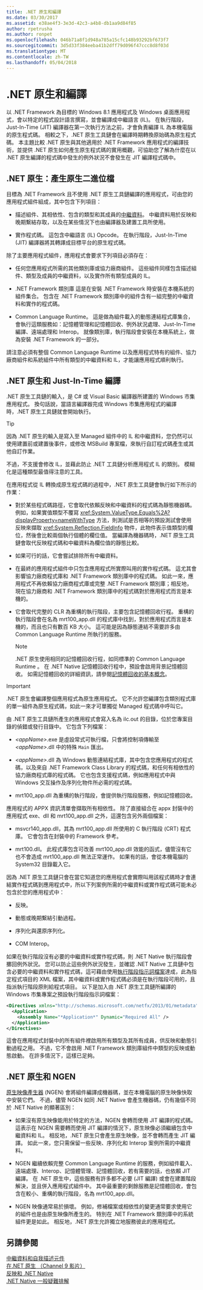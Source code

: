 ```yaml
---
title: .NET 原生和編譯
ms.date: 03/30/2017
ms.assetid: e38ae4f3-3e3d-42c3-a4b8-db1aa9d84f85
author: rpetrusha
ms.author: ronpet
ms.openlocfilehash: 046b71a8f1d948a785a15cfc148b93292bf673f7
ms.sourcegitcommit: 3d5d33f384eeba41b2dff79d096f47ccc8d8f03d
ms.translationtype: MT
ms.contentlocale: zh-TW
ms.lasthandoff: 05/04/2018
---
```

# <a name="net-native-and-compilation"></a>.NET 原生和編譯
以 .NET Framework 為目標的 Windows 8.1 應用程式及 Windows 桌面應用程式，會以特定的程式設計語言撰寫，並會編譯成中繼語言 (IL)。 在執行階段，Just-In-Time (JIT) 編譯器在第一次執行方法之前，才會負責編譯 IL 為本機電腦的原生程式碼。 相較之下，.NET 原生工具鏈會在編譯時期轉換原始碼為原生程式碼。 本主題比較 .NET 原生與其他適用於 .NET Framework 應用程式的編譯技術，並提供 .NET 原生如何產生原生程式碼的實用概觀，可協助您了解為什麼在以 .NET 原生編譯的程式碼中發生的例外狀況不會發生在 JIT 編譯程式碼中。  
  
## <a name="net-native-generating-native-binaries"></a>.NET 原生：產生原生二進位檔  
 目標為 .NET Framework 且不使用 .NET 原生工具鏈編譯的應用程式，可由您的應用程式組件組成，其中包含下列項目：  
  
-   描述組件、其相依性、包含的類型和其成員的[中繼資料](../../../docs/standard/metadata-and-self-describing-components.md)。 中繼資料用於反映和晚期繫結存取，以及在某些情況下也由編譯器及建置工具所使用。  
  
-   實作程式碼。 這包含中繼語言 (IL) Opcode。 在執行階段，Just-In-Time (JIT) 編譯器將其轉譯成目標平台的原生程式碼。  
  
 除了主要應用程式組件，應用程式會要求下列項目必須存在：  
  
-   任何您應用程式所需的其他類別庫或協力廠商組件。 這些組件同樣包含描述組件、類型及成員的中繼資料，以及實作所有類型成員的 IL。  
  
-   .NET Framework 類別庫 這是在安裝 .NET Framework 時安裝在本機系統的組件集合。 包含在 .NET Framework 類別庫中的組件含有一組完整的中繼資料和實作的程式碼。  
  
-   Common Language Runtime。 這是做為組件載入的動態連結程式庫集合，會執行這類服務如：記憶體管理和記憶體回收、例外狀況處理、Just-In-Time 編譯、遠端處理和 Interop。 就像類別庫，執行階段會安裝在本機系統上，做為安裝 .NET Framework 的一部分。  
  
 請注意必須有整個 Common Language Runtime 以及應用程式特有的組件、協力廠商組件和系統組件中所有類型的中繼資料和 IL，才能讓應用程式順利執行。  
  
## <a name="net-native-and-just-in-time-compilation"></a>.NET 原生和 Just-In-Time 編譯  
 .NET 原生工具鏈的輸入，是 C# 或 Visual Basic 編譯器所建置的 Windows 市集應用程式。 換句話說，當語言編譯器完成 Windows 市集應用程式的編譯時，.NET 原生工具鏈就會開始執行。  
  
> [!TIP]
>  因為 .NET 原生的輸入是寫入至 Managed 組件中的 IL 和中繼資料，您仍然可以使用建置前或建置後事件，或修改 MSBuild 專案檔，來執行自訂程式碼產生或其他自訂作業。  
>   
>  不過，不支援會修改 IL，並藉此防止 .NET 工具鏈分析應用程式 IL 的類別。 模糊化是這種類型最值得注意的工具。  
  
 在應用程式從 IL 轉換成原生程式碼的過程中，.NET 原生工具鏈會執行如下所示的作業：  
  
-   對於某些程式碼路徑，它會取代依賴反映和中繼資料的程式碼為靜態機器碼。 例如，如果實值類型不覆寫 <xref:System.ValueType.Equals%2A?displayProperty=nameWithType> 方法，則測試是否相等的預設測試會使用反映來擷取 <xref:System.Reflection.FieldInfo> 物件，此物件表示值類型的欄位，然後會比較兩個執行個體的欄位值。 當編譯為機器碼時，.NET 原生工具鏈會取代反映程式碼和中繼資料為欄位值的靜態比較。  
  
-   如果可行的話，它會嘗試排除所有中繼資料。  
  
-   在最終的應用程式組件中只包含應用程式所實際叫用的實作程式碼。 這尤其會影響協力廠商程式庫和 .NET Framework 類別庫中的程式碼。 如此一來，應用程式不再依賴協力廠商程式庫或完整 .NET Framework 類別庫；相反地，現在協力廠商和 .NET Framework 類別庫中的程式碼對於應用程式而言是本機的。  
  
-   它會取代完整的 CLR 為重構的執行階段，主要包含記憶體回收行程。 重構的執行階段會在名為 mrt100_app.dll 的程式庫中找到，對於應用程式而言是本機的，而且也只有數百 KB 大小。 這可能是因為靜態連結不需要許多由 Common Language Runtime 所執行的服務。  
  
    > [!NOTE]
    >  .NET 原生使用相同的記憶體回收行程，如同標準的 Common Language Runtime 。 在 .NET Native 記憶體回收行程中，預設會啟用背景記憶體回收。 如需記憶體回收的詳細資訊，請參閱[記憶體回收的基本概念](../../../docs/standard/garbage-collection/fundamentals.md)。  
  
> [!IMPORTANT]
>  .NET 原生會編譯整個應用程式為原生應用程式。 它不允許您編譯包含類別程式庫的單一組件為原生程式碼，如此一來才可單獨從 Managed 程式碼中呼叫它。  
  
 由 .NET 原生工具鏈所產生的應用程式會寫入名為 ilc.out 的目錄，位於您專案目錄的偵錯或發行目錄中。 它包含下列檔案：  
  
-   *\<appName>*.exe 是虛設常式可執行檔，只會將控制項傳輸至 *\<appName>*.dll 中的特殊 `Main` 匯出。  
  
-   *\<appName>*.dll 為 Windows 動態連結程式庫，其中包含您應用程式的程式碼，以及來自 .NET Framework Class Library 的程式碼，和任何有相依性的協力廠商程式庫的程式碼。  它也包含支援程式碼，例如應用程式中與 Windows 交互操作及序列化物件所必需的程式碼。  
  
-   mrt100_app.dll 為重構的執行階段，會提供執行階段服務，例如記憶體回收。  
  
 應用程式的 APPX 資訊清單會擷取所有相依性。  除了直接組合在 appx 封裝中的應用程式 exe、dll 和 mrt100_app.dll 之外，這還包含另外兩個檔案：  
  
-   msvcr140_app.dll，其為 mrt100_app.dll 所使用的 C 執行階段 (CRT) 程式庫。 它會包含在封裝中的 Framework 參考。  
  
-   mrt100.dll。 此程式庫包含可改善 mrt100_app.dll 效能的函式，儘管沒有它也不會造成 mrt100_app.dll 無法正常運作。 如果有的話，會從本機電腦的 System32 目錄載入它。  
  
 因為 .NET 原生工具鏈只會在當它知道您的應用程式會實際叫用該程式碼時才會連結實作程式碼到應用程式中，所以下列案例所需的中繼資料或實作程式碼可能未必包含於您的應用程式中：  
  
-   反映。  
  
-   動態或晚期繫結引動過程。  
  
-   序列化與還原序列化。  
  
-   COM Interop。  
  
 如果在執行階段沒有必要的中繼資料或實作程式碼，則 .NET Native 執行階段會擲回例外狀況。 您可以防止這些例外狀況發生，並確認 .NET Native 工具鏈中包含必要的中繼資料和實作程式碼，這可藉由使用[執行階段指示詞檔案](../../../docs/framework/net-native/runtime-directives-rd-xml-configuration-file-reference.md)達成，此為指定程式項目的 XML 檔案，其中繼資料或實作程式碼必須是在執行階段可用的，且指派執行階段原則給程式項目。 以下是加入由 .NET 原生工具鏈所編譯的 Windows 市集專案之預設執行階段指示詞檔案：  
  
```xml  
<Directives xmlns="http://schemas.microsoft.com/netfx/2013/01/metadata">  
  <Application>  
    <Assembly Name="*Application*" Dynamic="Required All" />  
  </Application>  
</Directives>  
```  
  
 這會在應用程式封裝中的所有組件裡啟用所有類型及其所有成員，供反映和動態引動過程之用。 不過，它不會啟用 .NET Framework 類別庫組件中類型的反映或動態啟動。 在許多情況下，這樣已足夠。  
  
## <a name="net-native-and-ngen"></a>.NET 原生和 NGEN  
 [原生映像產生器](../../../docs/framework/tools/ngen-exe-native-image-generator.md) (NGEN) 會將組件編譯成機器碼，並在本機電腦的原生映像快取中安裝它們。 不過，儘管 NGEN 如同 .NET Native 會產生機器碼，仍有幾個不同於 .NET Native 的顯著區別：  
  
-   如果沒有原生映像能用於特定的方法，NGEN 會轉而使用 JIT 編譯的程式碼。 這表示在 NGEN 需要轉而使用 JIT 編譯的情況下，原生映像必須繼續包含中繼資料和 IL。 相反地，.NET 原生只會產生原生映像，並不會轉而產生 JIT 編譯。 如此一來，您只需保留一些反映、序列化和 Interop 案例所需的中繼資料。  
  
-   NGEN 繼續依賴完整 Common Language Runtime 的服務，例如組件載入、遠端處理、Interop、記憶體管理、記憶體回收，若有需要的話，也依賴 JIT 編譯。 在 .NET 原生中，這些服務有許多都不必要 (JIT 編譯) 或會在建置階段解決，並且併入應用程式組件中。 其中最重要的剩餘服務是記憶體回收，會包含在較小、重構的執行階段，名為 mrt100_app.dll。  
  
-   NGEN 映像通常易於損壞。 例如，修補檔案或相依性的變更通常要求使用它的組件也是由原生映像所產生的。 特別在 .NET Framework 類別庫中的系統組件更是如此。 相反地，.NET 原生允許獨立地服務彼此的應用程式。  
  
## <a name="see-also"></a>另請參閱  
 [中繼資料和自我描述元件](../../../docs/standard/metadata-and-self-describing-components.md)  
 [在.NET 原生 （Channel 9 影片）](http://channel9.msdn.com/Shows/Going+Deep/Inside-NET-Native)  
 [反映和 .NET Native](../../../docs/framework/net-native/reflection-and-net-native.md)  
 [.NET Native 一般疑難排解](../../../docs/framework/net-native/net-native-general-troubleshooting.md)
